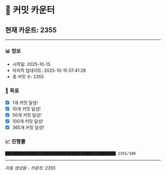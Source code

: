 # 🔢 커밋 카운터

## 현재 카운트: 2355

---

### 📊 정보
- 시작일: 2025-10-15
- 마지막 업데이트: 2025-10-15 07:41:28
- 총 커밋 수: 2355

### 🎯 목표
- [x] 1개 커밋 달성!
- [x] 10개 커밋 달성!
- [x] 50개 커밋 달성!
- [x] 100개 커밋 달성!
- [x] 365개 커밋 달성!

### 📈 진행률
```
██████████████████████████████████████████████████ 2355/100
```

---
*자동 생성됨 - 카운트: 2355*
